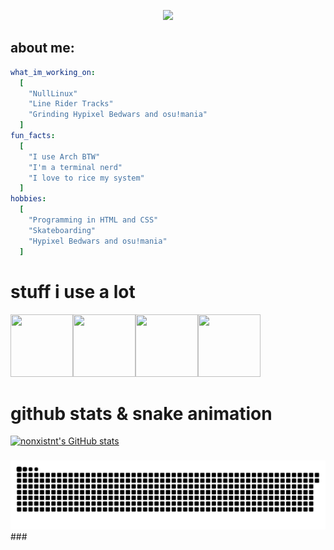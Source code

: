 <p align="center">
  <img src="https://capsule-render.vercel.app/api?type=rounded&height=180&color=gradient&text=hey,%20i'm%20nh_&textBg=false&fontColor=000000&desc=gamer,%20tech%20nerd,%20and%20proud%20arch%20user&descAlignY=78"/>
</p>

<h2>about me:</h2>

```yaml
what_im_working_on:
  [
    "NullLinux"
    "Line Rider Tracks"
    "Grinding Hypixel Bedwars and osu!mania"
  ]
fun_facts:
  [
    "I use Arch BTW"
    "I'm a terminal nerd"
    "I love to rice my system"
  ]
hobbies:
  [
    "Programming in HTML and CSS"
    "Skateboarding"
    "Hypixel Bedwars and osu!mania"
  ]
```
# stuff i use a lot

<img src="https://cdn.jsdelivr.net/gh/devicons/devicon@latest/icons/firefox/firefox-original-wordmark.svg" width="100" height="100"/><img src="https://cdn.jsdelivr.net/gh/devicons/devicon@latest/icons/archlinux/archlinux-original-wordmark.svg" width="100" height="100"/><img src="https://cdn.jsdelivr.net/gh/devicons/devicon@latest/icons/html5/html5-original.svg" width="100" height="100"/><img src="https://cdn.jsdelivr.net/gh/devicons/devicon@latest/icons/css3/css3-original.svg" width="100" height="100"/>

# github stats & snake animation
[![nonxistnt's GitHub stats](https://github-readme-stats.vercel.app/api?username=nonxistnt&theme=dark)](https://github.com/anuraghazra/github-readme-stats)
<br clear="both">
###
<img src="https://raw.githubusercontent.com/nonxistnt/nonxistnt/output/snake.svg" alt="Snake animation" />
###
